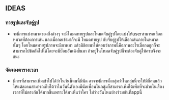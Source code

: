 
## IDEAS
### ทายรูปและจับคู่รูป
* จะมีการแบ่งหมวดของสิ่งต่างๆ จะมีโหมดทายรูปและโหมดจับคู่รูปโดยแบ่งให้userสามารถเลือก หมวดที่ต้องการเล่น และเมื่อกดเข้ามาก็จะมี โหมดทายรูป กับจับคู่รูปให้เลือกเล่นภายในหมวดนั้นๆ โดยโหมดทายรูปภาพจะมีภาพมา
  แล้วมีช้อยมาให้ตอบว่าภาพนี้คือภาพอะไรเมื่อกดถูกก็จะสามารถไปข้อถัดไปได้โดยจะมีป๊อบอัพเด้งขึ้นมา ถ้าอยู่ในโหมดจับคู่รูปก็จะต้องจับคู่ให้ครบจึงจะชนะ
### จัดจองตารางเวลา
* มีการที่สามารถเพิ่มเข้าไปได้ว่าในวันนี้คนนี้มีนัด อาจจะมีการตั้งกลุ่มว่าในกลุ่มนี้จะให้มีกี่คนแล้วให้แต่ละคนสามารถเก็บได้ว่าในวันนี้ตัวเองมีนัดเพื่อนในกลุ่มก็สามารถเพิ่มได้เพื่อที่จะช่วยในเรื่องเวลาที่ไม่ตรงกันได้มากขึ้นเพราะได้มาเห็นว่าใคร
  ไม่ว่างวันไหนบ้างร่วมกันที่appนี้

